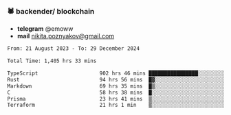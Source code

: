 ### 🕷 backender/ blockchain
- **telegram** @emoww
- **mail** nikita.poznyakov@gmail.com

<!--START_SECTION:waka-->

```txt
From: 21 August 2023 - To: 29 December 2024

Total Time: 1,405 hrs 33 mins

TypeScript                    902 hrs 46 mins ████████████████░░░░░░░░░   63.99 %
Rust                          94 hrs 56 mins  █▓░░░░░░░░░░░░░░░░░░░░░░░   06.73 %
Markdown                      69 hrs 35 mins  █▒░░░░░░░░░░░░░░░░░░░░░░░   04.93 %
C                             58 hrs 38 mins  █░░░░░░░░░░░░░░░░░░░░░░░░   04.16 %
Prisma                        23 hrs 41 mins  ▒░░░░░░░░░░░░░░░░░░░░░░░░   01.68 %
Terraform                     21 hrs 1 min    ▒░░░░░░░░░░░░░░░░░░░░░░░░   01.49 %
```

<!--END_SECTION:waka-->




